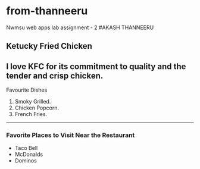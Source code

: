 # from-thanneeru
Nwmsu web apps lab assignment - 2
#AKASH THANNEERU
## Ketucky Fried Chicken
I love KFC for its **commitment to quality** and the **tender and crisp** chicken.
--- 
Favourite Dishes
1. Smoky Grilled.
2. Chicken Popcorn.
3. French Fries.
---
### Favorite Places to Visit Near the Restaurant
- Taco Bell
- McDonalds
- Dominos